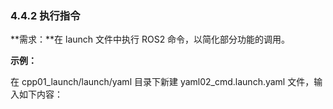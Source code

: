 ### 4.4.2 执行指令

**需求：**在 launch 文件中执行 ROS2 命令，以简化部分功能的调用。

**示例：**

在 cpp01\_launch/launch/yaml 目录下新建 yaml02\_cmd.launch.yaml 文件，输入如下内容：

